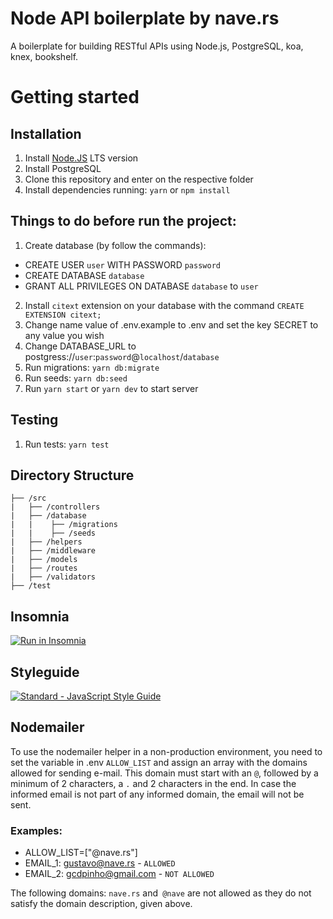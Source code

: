 # Node API boilerplate by nave.rs
A boilerplate for building RESTful APIs using Node.js, PostgreSQL, koa, knex, bookshelf.

# Getting started

## Installation

1. Install [Node.JS](https://nodejs.org/en/) LTS version
2. Install PostgreSQL
3. Clone this repository and enter on the respective folder
4. Install dependencies running: `yarn` or `npm install`

## Things to do before run the project:

1. Create database (by follow the commands):
  - CREATE USER `user` WITH PASSWORD `password`
  - CREATE DATABASE `database`
  - GRANT ALL PRIVILEGES ON DATABASE `database` to `user`
2. Install `citext` extension on your database with the command `CREATE EXTENSION citext;`
3. Change name value of .env.example to .env and set the key SECRET to any value you wish
4. Change DATABASE_URL to postgress://`user`:`password`@`localhost`/`database`
5. Run migrations: `yarn db:migrate`
6. Run seeds: `yarn db:seed`
7. Run `yarn start` or `yarn dev` to start server

## Testing

1. Run tests: `yarn test`

## Directory Structure

```
├── /src
|   ├── /controllers
|   ├── /database
|   |    ├── /migrations
|   |    ├── /seeds
|   ├── /helpers
|   ├── /middleware
|   ├── /models
|   ├── /routes
|   ├── /validators
├── /test
```

## Insomnia

[![Run in Insomnia](https://insomnia.rest/images/run.svg)](https://insomnia.rest/run/?label=Back%20Boilerplate%20Nave.rs&uri=https%3A%2F%2Fraw.githubusercontent.com%2Fnaveteam%2Fback-boilerplate%2Fmaster%2Finsomnia.json)

## Styleguide

[![Standard - JavaScript Style Guide](https://cdn.rawgit.com/feross/standard/master/badge.svg)](https://github.com/feross/standard)

## Nodemailer

To use the nodemailer helper in a non-production environment, you need to set the variable in .env `ALLOW_LIST` and assign an array with the domains allowed for sending e-mail. This domain must start with an `@`, followed by a minimum of 2 characters, a `.` and 2 characters in the end.
In case the informed email is not part of any informed domain, the email will not be sent.

### Examples:

- ALLOW_LIST=["@nave.rs"]
- EMAIL_1: gustavo@nave.rs - `ALLOWED`
- EMAIL_2: gcdpinho@gmail.com - `NOT ALLOWED`

The following domains: `nave.rs` and` @nave` are not allowed as they do not satisfy the domain description, given above.
